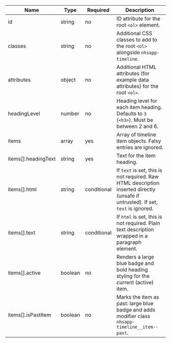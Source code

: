 <!-- prettier-ignore-file -->

| Name                | Type        | Required    | Description                                                                                                                      |
| ------------------- | ----------- | ----------- | -------------------------------------------------------------------------------------------------------------------------------- |
| id                  | string      | no          | ID attribute for the root `<ol>` element.                                                                                        |
| classes             | string      | no          | Additional CSS classes to add to the root `<ol>` alongside `nhsapp-timeline`.                                                    |
| attributes          | object      | no          | Additional HTML attributes (for example data attributes) for the root `<ol>`.                                                    |
| headingLevel        | number      | no          | Heading level for each item heading. Defaults to `3` (`<h3>`). Must be between 2 and 6.                                          |
| items               | array<Item> | yes         | Array of timeline item objects. Falsy entries are ignored.                                                                       |
| items[].headingText | string      | yes         | Text for the item heading.                                                                                                       |
| items[].html        | string      | conditional | If `text` is set, this is not required. Raw HTML description inserted directly (unsafe if untrusted). If set, `text` is ignored. |
| items[].text        | string      | conditional | If `html` is set, this is not required. Plain text description wrapped in a paragraph element.                                   |
| items[].active      | boolean     | no          | Renders a large blue badge and bold heading styling for the current (active) item.                                               |
| items[].isPastItem  | boolean     | no          | Marks the item as past: large blue badge and adds modifier class `nhsapp-timeline__item--past`.                                  |
